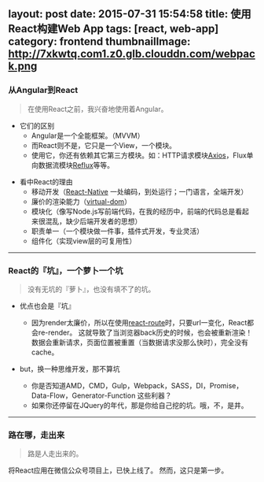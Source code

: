 layout: post
date: 2015-07-31 15:54:58
title: 使用React构建Web App
tags: [react, web-app]
category: frontend
thumbnailImage: http://7xkwtq.com1.z0.glb.clouddn.com/webpack.png
---

### 从Angular到React
> 在使用React之前，我兴奋地使用着Angular。

<!-- more -->

* 它们的区别
	* Angular是一个全能框架。（MVVM）
	* 而React则不是，它只是一个View，一个模块。
	* 使用它，你还有依赖其它第三方模块。如：HTTP请求模块[Axios][Axios-url]，Flux单向数据流模块[Reflux][Reflux-url]等等。

[Axios-url]: https://github.com/mzabriskie/axios
[Reflux-url]: https://github.com/spoike/refluxjs

* 看中React的理由
	* 移动开发（[React-Native][React-Native-url] 一处编码，到处运行；一门语言，全端开发）
	* 廉价的渲染能力（[virtual-dom][virtual-dom-url]）
	* 模块化（像写Node.js写前端代码，在我的经历中，前端的代码总是看起来很混乱，缺少后端开发者的思想）
	* 职责单一（一个模块做一件事，插件式开发，专业灵活）
	* 组件化（实现view层的可复用性）

[React-Native-url]: https://facebook.github.io/react-native
[virtual-dom-url]: https://github.com/Matt-Esch/virtual-dom

-----

### React的『坑』，一个萝卜一个坑
> 没有无坑的『萝卜』，也没有填不了的坑。

* 优点也会是『坑』
	* 因为render太廉价，所以在使用[react-route][react-route-url]时，只要url一变化，React都会re-render。
	这就导致了当浏览器back历史的时候，也会被重新渲染！
	数据会重新请求，页面位置被重置（当数据请求没那么快时），完全没有cache。

* but，换一种思维开发，那不算坑
	* 你是否知道AMD，CMD，Gulp，Webpack，SASS，DI，Promise，Data-Flow，Generator-Function 这些利器？
	* 如果你还停留在JQuery的年代，那是你给自己挖的坑。哦，不，是井。

[react-route-url]: https://github.com/rackt/react-router

-----

### 路在哪，走出来
> 路是人走出来的。

将React应用在微信公众号项目上，已快上线了。
然而，这只是第一步。

